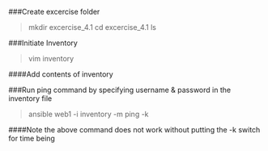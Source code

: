 ###Create excercise folder
>mkdir excercise_4.1
>cd excercise_4.1
>ls

###Initiate Inventory
>vim inventory

####Add contents of inventory

###Run ping command by specifying username & password in the inventory file
>ansible web1 -i inventory -m ping -k

####Note the above command does not work without putting the -k switch for time being
